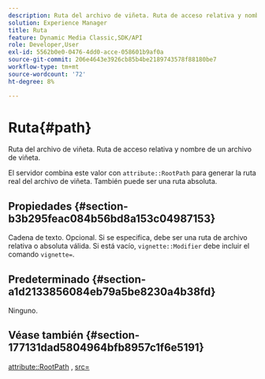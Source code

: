 ```yaml
---
description: Ruta del archivo de viñeta. Ruta de acceso relativa y nombre de un archivo de viñeta.
solution: Experience Manager
title: Ruta
feature: Dynamic Media Classic,SDK/API
role: Developer,User
exl-id: 5562b0e0-0476-4dd0-acce-058601b9af0a
source-git-commit: 206e4643e3926cb85b4be2189743578f88180be7
workflow-type: tm+mt
source-wordcount: '72'
ht-degree: 8%

---
```


# Ruta{#path}

Ruta del archivo de viñeta. Ruta de acceso relativa y nombre de un archivo de viñeta.

El servidor combina este valor con `attribute::RootPath` para generar la ruta real del archivo de viñeta. También puede ser una ruta absoluta.

## Propiedades {#section-b3b295feac084b56bd8a153c04987153}

Cadena de texto. Opcional. Si se especifica, debe ser una ruta de archivo relativa o absoluta válida. Si está vacío, `vignette::Modifier` debe incluir el comando `vignette=`.

## Predeterminado {#section-a1d2133856084eb79a5be8230a4b38fd}

Ninguno.

## Véase también {#section-177131dad5804964bfb8957c1f6e5191}

[attribute::RootPath](../../../../../ir-api/material-cat/image-rendering-api-ref/c-ir-material-catalog/c-ir-attributes-reference/r-ir-rootpath.md#reference-a4d7c96b62e14fcbad1740c702f160f3) , [src=](../../../../../ir-api/http-protocol/image-rendering-api-ref/c-ir-http-protocol-ref/c-ir-http-protocol-command-reference/r-ir-src.md#reference-62c98abad22149d68d405ed6aaff8272)
